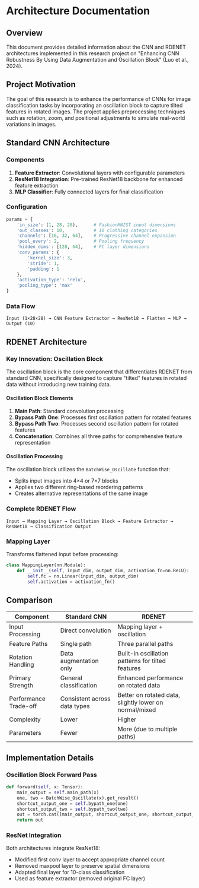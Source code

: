 # Architecture Documentation

## Overview

This document provides detailed information about the CNN and RDENET architectures implemented in this research project on "Enhancing CNN Robustness By Using Data Augmentation and Oscillation Block" (Luo et al., 2024).

## Project Motivation

The goal of this research is to enhance the performance of CNNs for image classification tasks by incorporating an oscillation block to capture tilted features in rotated images. The project applies preprocessing techniques such as rotation, zoom, and positional adjustments to simulate real-world variations in images.

## Standard CNN Architecture

### Components

1. **Feature Extractor**: Convolutional layers with configurable parameters
2. **ResNet18 Integration**: Pre-trained ResNet18 backbone for enhanced feature extraction
3. **MLP Classifier**: Fully connected layers for final classification

### Configuration

```python
params = {
    'in_size': (1, 28, 28),      # FashionMNIST input dimensions
    'out_classes': 10,           # 10 clothing categories
    'channels': [16, 32, 64],    # Progressive channel expansion
    'pool_every': 2,             # Pooling frequency
    'hidden_dims': [128, 64],    # FC layer dimensions
    'conv_params': {
        'kernel_size': 3,
        'stride': 1,
        'padding': 1
    },
    'activation_type': 'relu',
    'pooling_type': 'max'
}
```

### Data Flow

```text
Input (1×28×28) → CNN Feature Extractor → ResNet18 → Flatten → MLP → Output (10)
```

## RDENET Architecture

### Key Innovation: Oscillation Block

The oscillation block is the core component that differentiates RDENET from standard CNN, specifically designed to capture "tilted" features in rotated data without introducing new training data.

#### Oscillation Block Elements

1. **Main Path**: Standard convolution processing
2. **Bypass Path One**: Processes first oscillation pattern for rotated features
3. **Bypass Path Two**: Processes second oscillation pattern for rotated features
4. **Concatenation**: Combines all three paths for comprehensive feature representation

#### Oscillation Processing

The oscillation block utilizes the `BatchWise_Oscillate` function that:

- Splits input images into 4×4 or 7×7 blocks
- Applies two different ring-based reordering patterns
- Creates alternative representations of the same image

### Complete RDENET Flow

```text
Input → Mapping Layer → Oscillation Block → Feature Extractor →
ResNet18 → Classification Output
```

### Mapping Layer

Transforms flattened input before processing:

```python
class MappingLayer(nn.Module):
    def __init__(self, input_dim, output_dim, activation_fn=nn.ReLU):
        self.fc = nn.Linear(input_dim, output_dim)
        self.activation = activation_fn()
```

## Comparison

| Component             | Standard CNN                 | RDENET                                                 |
| --------------------- | ---------------------------- | ------------------------------------------------------ |
| Input Processing      | Direct convolution           | Mapping layer + oscillation                            |
| Feature Paths         | Single path                  | Three parallel paths                                   |
| Rotation Handling     | Data augmentation only       | Built-in oscillation patterns for tilted features      |
| Primary Strength      | General classification       | Enhanced performance on rotated data                   |
| Performance Trade-off | Consistent across data types | Better on rotated data, slightly lower on normal/mixed |
| Complexity            | Lower                        | Higher                                                 |
| Parameters            | Fewer                        | More (due to multiple paths)                           |

## Implementation Details

### Oscillation Block Forward Pass

```python
def forward(self, x: Tensor):
    main_output = self.main_path(x)
    one, two = BatchWise_Oscillate(x).get_result()
    shortcut_output_one = self.bypath_one(one)
    shortcut_output_two = self.bypath_two(two)
    out = torch.cat([main_output, shortcut_output_one, shortcut_output_two], dim=1)
    return out
```

### ResNet Integration

Both architectures integrate ResNet18:

- Modified first conv layer to accept appropriate channel count
- Removed maxpool layer to preserve spatial dimensions
- Adapted final layer for 10-class classification
- Used as feature extractor (removed original FC layer)
